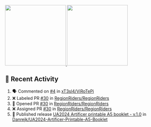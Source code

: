 <a href="https://github.com/anuraghazra/github-readme-stats">
  <img height=200 src="https://readme-stats-danrejk.vercel.app/api?username=Danrejk&theme=github_dark&border_color=3d444d&count_private=true" />
</a>
<a href="https://github.com/anuraghazra/github-readme-stats">
  <img height=200 src="https://readme-stats-danrejk.vercel.app/api/top-langs/?username=Danrejk&layout=compact&theme=github_dark&border_color=3d444d&count_private=true&hide=QML&langs_count=10&size_weight=0.6&count_weight=0.4" />
</a>

## 🚀 Recent Activity  
<!--START_SECTION:activity-->
1. 🗣 Commented on [#4](https://github.com/xT3sl4/ViRoTePi/pull/4#issuecomment-3373678312) in [xT3sl4/ViRoTePi](https://github.com/xT3sl4/ViRoTePi)
2. ❌ Labeled PR [#30](undefined) in [RegionRiders/RegionRiders](https://github.com/RegionRiders/RegionRiders)
3. 💪 Opened PR [#30](undefined) in [RegionRiders/RegionRiders](https://github.com/RegionRiders/RegionRiders)
4. ❌ Assigned PR [#30](undefined) in [RegionRiders/RegionRiders](https://github.com/RegionRiders/RegionRiders)
5. 🚀 Published release [UA2024 Artificer printable A5 booklet - v.1.0](https://github.com/Danrejk/UA2024-Artificer-Printable-A5-Booklet/releases/tag/v.1.0) in [Danrejk/UA2024-Artificer-Printable-A5-Booklet](https://github.com/Danrejk/UA2024-Artificer-Printable-A5-Booklet)
<!--END_SECTION:activity-->
